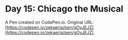 # Day 15: Chicago the Musical

A Pen created on CodePen.io. Original URL: [https://codepen.io/zekaeria/pen/gOyJEJZ](https://codepen.io/zekaeria/pen/gOyJEJZ).

